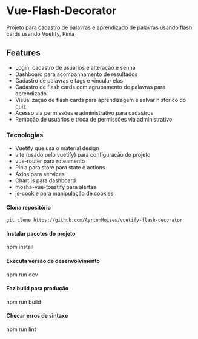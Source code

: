 # Vue-Flash-Decorator

Projeto para cadastro de palavras e aprendizado de palavras usando flash cards usando Vuetify, Pinia

## Features
- Login, cadastro de usuários e alteração e senha
- Dashboard para acompanhamento de resultados
- Cadastro de palavras e tags e vincular elas
- Cadastro de flash cards com agrupamento de palavras para aprendizado
- Visualização de flash cards para aprendizagem e salvar histórico do quiz
- Acesso via permissões e administrativo para cadastros
- Remoção de usuários e troca de permissões via administrativo


### Tecnologias
- Vuetify que usa o material design
- vite (usado pelo vuetify) para configuração do projeto
- vue-router para roteamento
- Pinia para store para state e actions
- Axios para services
- Chart.js para dashboard
- mosha-vue-toastify para alertas
- js-cookie para manipulação de cookies

#### Clona repositório
```git clone https://github.com/AyrtonMoises/vuetify-flash-decorator```

#### Instalar pacotes do projeto
npm install

#### Executa versão de desenvolvimento
npm run dev

#### Faz build para produção
npm run build

#### Checar erros de sintaxe
npm run lint